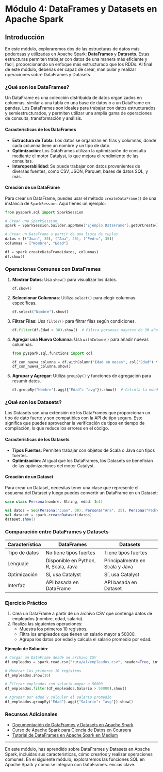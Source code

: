 # Módulo 4: DataFrames y Datasets en Apache Spark

## Introducción

En este módulo, exploraremos dos de las estructuras de datos más poderosas y utilizadas en Apache Spark: **DataFrames** y **Datasets**. Estas estructuras permiten trabajar con datos de una manera más eficiente y fácil, proporcionando un enfoque más estructurado que los RDDs. Al final de este módulo, deberías ser capaz de crear, manipular y realizar operaciones sobre DataFrames y Datasets.

### ¿Qué son los DataFrames?

Un DataFrame es una colección distribuida de datos organizados en columnas, similar a una tabla en una base de datos o a un DataFrame en pandas. Los DataFrames son ideales para trabajar con datos estructurados y semiestructurados, y permiten utilizar una amplia gama de operaciones de consulta, transformación y análisis.

#### Características de los DataFrames

- **Estructura de Tabla**: Los datos se organizan en filas y columnas, donde cada columna tiene un nombre y un tipo de dato.
- **Optimización**: Los DataFrames utilizan la optimización de consulta mediante el motor Catalyst, lo que mejora el rendimiento de las consultas.
- **Interoperabilidad**: Se puede trabajar con datos provenientes de diversas fuentes, como CSV, JSON, Parquet, bases de datos SQL, y más.

#### Creación de un DataFrame

Para crear un DataFrame, puedes usar el método `createDataFrame()` de una instancia de `SparkSession`. Aquí tienes un ejemplo:

```python
from pyspark.sql import SparkSession

# Crear una SparkSession
spark = SparkSession.builder.appName("Ejemplo DataFrame").getOrCreate()

# Crear un DataFrame a partir de una lista de tuplas
datos = [("Juan", 30), ("Ana", 25), ("Pedro", 35)]
columnas = ["Nombre", "Edad"]

df = spark.createDataFrame(datos, columnas)
df.show()
```

### Operaciones Comunes con DataFrames

1. **Mostrar Datos**: Usa `show()` para visualizar los datos.

   ```python
   df.show()
   ```

2. **Seleccionar Columnas**: Utiliza `select()` para elegir columnas específicas.

   ```python
   df.select("Nombre").show()
   ```

3. **Filtrar Filas**: Usa `filter()` para filtrar filas según condiciones.

   ```python
   df.filter(df.Edad > 30).show()  # Filtra personas mayores de 30 años
   ```

4. **Agregar una Nueva Columna**: Usa `withColumn()` para añadir nuevas columnas.

   ```python
   from pyspark.sql.functions import col

   df_con_nueva_columna = df.withColumn("Edad en meses", col("Edad") * 12)
   df_con_nueva_columna.show()
   ```

5. **Agrupar y Agregar**: Utiliza `groupBy()` y funciones de agregación para resumir datos.

   ```python
   df.groupBy("Nombre").agg({"Edad": "avg"}).show()  # Calcula la edad promedio por nombre
   ```

### ¿Qué son los Datasets?

Los Datasets son una extensión de los DataFrames que proporcionan un tipo de dato fuerte y son compatibles con la API de tipo seguro. Esto significa que puedes aprovechar la verificación de tipos en tiempo de compilación, lo que reduce los errores en el código.

#### Características de los Datasets

- **Tipos Fuertes**: Permiten trabajar con objetos de Scala o Java con tipos fuertes.
- **Optimización**: Al igual que los DataFrames, los Datasets se benefician de las optimizaciones del motor Catalyst.

#### Creación de un Dataset

Para crear un Dataset, necesitas tener una clase que represente el esquema del Dataset y luego puedes convertir un DataFrame en un Dataset:

```scala
case class Persona(nombre: String, edad: Int)

val datos = Seq(Persona("Juan", 30), Persona("Ana", 25), Persona("Pedro", 35))
val dataset = spark.createDataset(datos)
dataset.show()
```

### Comparación entre DataFrames y Datasets

| Característica        | DataFrames                              | Datasets                          |
|-----------------------|-----------------------------------------|-----------------------------------|
| Tipo de datos         | No tiene tipos fuertes                  | Tiene tipos fuertes               |
| Lenguaje              | Disponible en Python, R, Scala, Java   | Principalmente en Scala y Java    |
| Optimización          | Sí, usa Catalyst                        | Sí, usa Catalyst                  |
| Interfaz              | API basada en DataFrame                 | API basada en Dataset             |

### Ejercicio Práctico

1. Crea un DataFrame a partir de un archivo CSV que contenga datos de empleados (nombre, edad, salario).
2. Realiza las siguientes operaciones:
   - Muestra los primeros 10 registros.
   - Filtra los empleados que tienen un salario mayor a 50000.
   - Agrupa los datos por edad y calcula el salario promedio por edad.

**Ejemplo de Solución**:

```python
# Cargar un DataFrame desde un archivo CSV
df_empleados = spark.read.csv("ruta/al/empleados.csv", header=True, inferSchema=True)

# Mostrar los primeros 10 registros
df_empleados.show(10)

# Filtrar empleados con salario mayor a 50000
df_empleados.filter(df_empleados.Salario > 50000).show()

# Agrupar por edad y calcular el salario promedio
df_empleados.groupBy("Edad").agg({"Salario": "avg"}).show()
```

### Recursos Adicionales

- [Documentación de DataFrames y Datasets en Apache Spark](https://spark.apache.org/docs/latest/sql-programming-guide.html)
- [Curso de Apache Spark para Ciencia de Datos en Coursera](https://www.coursera.org/learn/spark-data-science)
- [Tutorial de DataFrames en Apache Spark en Medium](https://medium.com/@yourusername/spark-dataframes-tutorial)

---

En este módulo, has aprendido sobre DataFrames y Datasets en Apache Spark, incluidas sus características, cómo crearlos y realizar operaciones comunes. En el siguiente módulo, exploraremos las funciones SQL en Apache Spark y cómo se integran con DataFrames.
encias clave.
